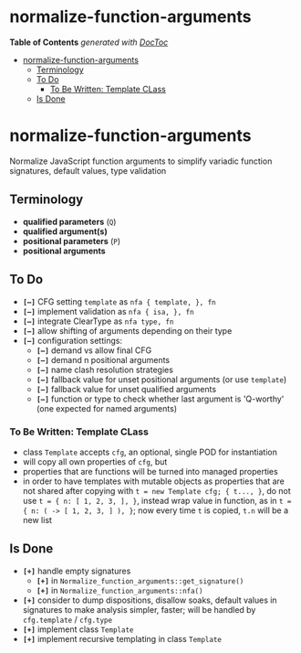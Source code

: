 
# normalize-function-arguments


<!-- START doctoc generated TOC please keep comment here to allow auto update -->
<!-- DON'T EDIT THIS SECTION, INSTEAD RE-RUN doctoc TO UPDATE -->
**Table of Contents**  *generated with [DocToc](https://github.com/thlorenz/doctoc)*

- [normalize-function-arguments](#normalize-function-arguments)
  - [Terminology](#terminology)
  - [To Do](#to-do)
    - [To Be Written: Template CLass](#to-be-written-template-class)
  - [Is Done](#is-done)

<!-- END doctoc generated TOC please keep comment here to allow auto update -->



# normalize-function-arguments

Normalize JavaScript function arguments to simplify variadic function signatures, default values, type
validation

## Terminology

* **qualified parameters** (`Q`)
* **qualified argument(s)**
* **positional parameters** (`P`)
* **positional arguments**


## To Do

* **`[—]`** CFG setting `template` as `nfa { template, }, fn`
* **`[—]`** implement validation as `nfa { isa, }, fn`
* **`[—]`** integrate ClearType as `nfa type, fn`
* **`[—]`** allow shifting of arguments depending on their type
* **`[—]`** configuration settings:
  * **`[—]`** demand vs allow final CFG
  * **`[—]`** demand n positional arguments
  * **`[—]`** name clash resolution strategies
  * **`[—]`** fallback value for unset positional arguments (or use `template`)
  * **`[—]`** fallback value for unset qualified arguments
  * **`[—]`** function or type to check whether last argument is 'Q-worthy' (one expected for named
    arguments)


### To Be Written: Template CLass

* class `Template` accepts `cfg`, an optional, single POD for instantiation
* will copy all own properties of `cfg`, but
* properties that are functions will be turned into managed properties
* in order to have templates with mutable objects as properties that are not shared after copying with `t =
  new Template cfg; { t..., }`, do not use `t = { n: [ 1, 2, 3, ], }`, instead wrap value in function, as in
  `t = { n: ( -> [ 1, 2, 3, ] ), }`; now every time `t` is copied, `t.n` will be a new list

## Is Done

* **`[+]`** handle empty signatures
  * **`[+]`** in `Normalize_function_arguments::get_signature()`
  * **`[+]`** in `Normalize_function_arguments::nfa()`
* **`[+]`** consider to dump dispositions, disallow soaks, default values in signatures to make analysis
  simpler, faster; will be handled by `cfg.template` / `cfg.type`
* **`[+]`** implement class `Template`
* **`[+]`** implement recursive templating in class `Template`

<!--
###

# Restriction

In order to avoid having to integrate a JS expression parser, we restrict eligible functions to those whose
signatures consists of nothing but bare parameter names, parameter names with spread (soak) symbol '...',
and parameter names with the symbolic default 'optional' which must be spelled out in those same letters.

# CFG Resolution Strategies

* demand fixed number positional
* demand last one named
* signature has *p* ∈ ℕ₀ positional parameters (named in signature)
* signature has *q* ∈ [ 0, 1 ] PODs for named parameters (i.e. has one or none)
* signature has *p* + *q* = *b* ∈ ℕ₀ parameters
* signature has *s* ∈ [ 0, 1 ] splats (i.e. has one or none)
* function call has *a* ∈ ℕ₀ arguments
  * pre-check strategies:
    * **PCS1**: reject if *b* ≠ *p*
    * **PCS2**: reject if *b* > *p* (Note: can/will not apply if any parameter is declared as a rest (or
      soak) parameter (i.e. with `...`); in that case, assume *b* = *p*)
* recognition of CFG:
  * all strategies / invariants:
    * CFG may only be last parameter and therefore last argument
    * CFG must be a POD
  * CFG recognition strategies:
    * **CRS1** CFG must be at position of CFG in parameters, arguments[ b - 1 ]
    * **CRS2** CFG must be at last position of arguments, arguments[ a - 1 ]
Given a function `f = ( a, b, c, cfg ) ->` that is called as follows:

* **p0_n0**: f()
* **p1_n0**: f 1
* **p2_n0**: f 1, 2
* **p3_n0**: f 1, 2, 3
* **p0_n1**: f          { a: 4, d: 5, }
* **p1_n1**: f 1,       { a: 4, d: 5, }
* **p2_n1**: f 1, 2,    { a: 4, d: 5, }
* **p3_n1**: f 1, 2, 3, { a: 4, d: 5, }
* **p4_n0**: f 1, 2, 3, 4

* **NN**: demand 4 arguments, last one must be a POD
  * **p0_n0**: f()                          # ERROR
  * **p1_n0**: f 1                          # ERROR
  * **p2_n0**: f 1, 2                       # ERROR
  * **p3_n0**: f 1, 2, 3                    # ERROR
  * **p0_n1**: f          { a: 4, d: 5, }   # ERROR
  * **p1_n1**: f 1,       { a: 4, d: 5, }   # ERROR
  * **p2_n1**: f 1, 2,    { a: 4, d: 5, }   # ERROR
  * **p3_n1**: f 1, 2, 3, { a: 4, d: 5, }   # depends on Name Clash Resolution Strategy
  * **p4_n0**: f 1, 2, 3, 4                 # ERROR

* **NN**: assign positional arguments that appear in signature, last must be a POD
  * **p0_n0**: f()                          # ERROR
  * **p1_n0**: f 1                          # ERROR
  * **p2_n0**: f 1, 2                       # ERROR
  * **p3_n0**: f 1, 2, 3                    # ERROR
  * **p0_n1**: f          { a: 4, d: 5, }   # { a: 4, d: 5, }
  * **p1_n1**: f 1,       { a: 4, d: 5, }   # {       d: 5, }, `a` depends on Name Clash Resolution Strategy
  * **p2_n1**: f 1, 2,    { a: 4, d: 5, }   # {       d: 5, }, `a` depends on Name Clash Resolution Strategy
  * **p3_n1**: f 1, 2, 3, { a: 4, d: 5, }   # {       d: 5, }, `a` depends on Name Clash Resolution Strategy
  * **p4_n0**: f 1, 2, 3, 4                 # ERROR

* **NN**: assign positional arguments that appear in signature, last may be a POD (udf: `undefined`)
  * **p0_n0**: f()                          # { a: 4, b: udf, c: udf, }
  * **p1_n0**: f 1                          # { a: 4, b: udf, c: udf, }
  * **p2_n0**: f 1, 2                       # { a: 4, b: udf, c: udf, }
  * **p3_n0**: f 1, 2, 3                    # { a: 4, b: udf, c: udf, }
  * **p0_n1**: f          { a: 4, d: 5, }   # { a: 4, b: udf, c: udf, d: 5, }
  * **p1_n1**: f 1,       { a: 4, d: 5, }   # {       b: udf, c: udf, d: 5, }, `a` depends on Name Clash Resolution Strategy
  * **p2_n1**: f 1, 2,    { a: 4, d: 5, }   # {       b: udf, c: udf, d: 5, }, `a` depends on Name Clash Resolution Strategy
  * **p3_n1**: f 1, 2, 3, { a: 4, d: 5, }   # {       b: udf, c: udf, d: 5, }, `a` depends on Name Clash Resolution Strategy
  * **p4_n0**: f 1, 2, 3, 4                 # ERROR

###

-->